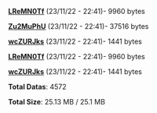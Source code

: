 [**LReMN0Tf**](/data/LReMN0Tf.txt) (23/11/22 - 22:41)- 9960 bytes

[**Zu2MuPhU**](/data/Zu2MuPhU.txt) (23/11/22 - 22:41)- 37516 bytes

[**wcZURJks**](/data/wcZURJks.txt) (23/11/22 - 22:41)- 1441 bytes

[**LReMN0Tf**](/data/LReMN0Tf.txt) (23/11/22 - 22:41)- 9960 bytes

[**wcZURJks**](/data/wcZURJks.txt) (23/11/22 - 22:41)- 1441 bytes

**Total Datas**: 4572

**Total Size**: 25.13 MB / 25.1 MB
